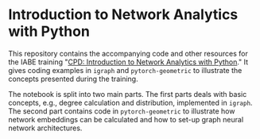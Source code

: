 # Introduction to Network Analytics with Python

This repository contains the accompanying code and other resources for the IABE training "[CPD: Introduction to Network Analytics with Python](https://iabe.be/trainings/detail/769/cpd-introduction-to-network-analytics-with-python-(01-10-2024))." 
It gives coding examples in `igraph` and `pytorch-geometric` to illustrate the concepts presented during the training. 

The notebook is split into two main parts. The first parts deals with basic concepts, e.g., degree calculation and distribution, implemented in `igraph`. The second part contains code in `pytorch-geometric` to illustrate how network embeddings can be calculated and how to set-up graph neural network architectures. 
